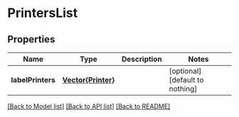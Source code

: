 # PrintersList


## Properties
Name | Type | Description | Notes
------------ | ------------- | ------------- | -------------
**labelPrinters** | [**Vector{Printer}**](Printer.md) |  | [optional] [default to nothing]


[[Back to Model list]](../README.md#models) [[Back to API list]](../README.md#api-endpoints) [[Back to README]](../README.md)


